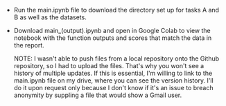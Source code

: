 - Run the main.ipynb file to download the directory set up for tasks A and B as well as the datasets.
- Download main_(output).ipynb and open in Google Colab to view the notebook with the function outputs
  and scores that match the data in the report.

  NOTE:
  I wasn't able to push files from a local repository onto the Github repository, so I had to upload the files.
  That's why you won't see a history of multiple updates. If this is essential, I'm willing to link to the
  main.ipynb file on my drive, where you can see the version history. I'll do it upon request only because I
  don't know if it's an issue to breach anonymity by suppling a file that would show a Gmail user.
